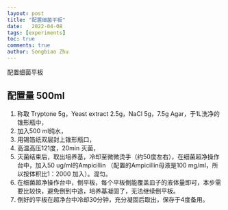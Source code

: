 ```yaml
---
layout: post
title: "配置细菌平板"
date:   2022-04-08
tags: [experiments]
toc: true
comments: true
author: Songbiao Zhu
---
```


配置细菌平板

<!-- more -->

## 配置量 500ml

1. 称取 Tryptone 5g，Yeast extract 2.5g，NaCl 5g，7.5g Agar，于1L洗净的锥形瓶中，
2. 加入500 ml纯水，
3. 用锡箔纸双层封上锥形瓶口，
4. 高温高压121度，20min 灭菌，
5. 灭菌结束后，取出培养基，冷却至微微烫手（约50度左右），在细菌超净操作台中，加入50 ug/ml的Ampicillin （配置的Ampicillin母液是100 mg/ml，所以按体积比1：2000 加入）。混匀。
6. 在细菌超净操作台中，倒平板，每个平板倒能覆盖皿子的液体量即可，本步需要比较快，避免倒到中途，培养基凝固了，无法继续倒平板。
7. 倒好的平板在超净台中冷却30分钟，充分凝固后取出，保存于4度备用。
